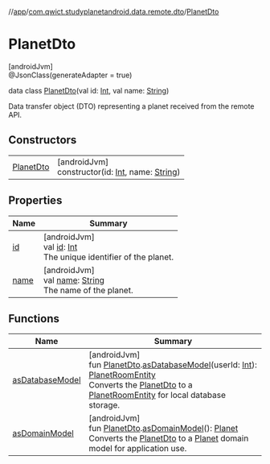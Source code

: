 //[app](../../../index.md)/[com.qwict.studyplanetandroid.data.remote.dto](../index.md)/[PlanetDto](index.md)

# PlanetDto

[androidJvm]\
@JsonClass(generateAdapter = true)

data class [PlanetDto](index.md)(val id: [Int](https://kotlinlang.org/api/latest/jvm/stdlib/kotlin/-int/index.html), val name: [String](https://kotlinlang.org/api/latest/jvm/stdlib/kotlin/-string/index.html))

Data transfer object (DTO) representing a planet received from the remote API.

## Constructors

| | |
|---|---|
| [PlanetDto](-planet-dto.md) | [androidJvm]<br>constructor(id: [Int](https://kotlinlang.org/api/latest/jvm/stdlib/kotlin/-int/index.html), name: [String](https://kotlinlang.org/api/latest/jvm/stdlib/kotlin/-string/index.html)) |

## Properties

| Name | Summary |
|---|---|
| [id](id.md) | [androidJvm]<br>val [id](id.md): [Int](https://kotlinlang.org/api/latest/jvm/stdlib/kotlin/-int/index.html)<br>The unique identifier of the planet. |
| [name](name.md) | [androidJvm]<br>val [name](name.md): [String](https://kotlinlang.org/api/latest/jvm/stdlib/kotlin/-string/index.html)<br>The name of the planet. |

## Functions

| Name | Summary |
|---|---|
| [asDatabaseModel](../as-database-model.md) | [androidJvm]<br>fun [PlanetDto](index.md).[asDatabaseModel](../as-database-model.md)(userId: [Int](https://kotlinlang.org/api/latest/jvm/stdlib/kotlin/-int/index.html)): [PlanetRoomEntity](../../com.qwict.studyplanetandroid.data.local.schema/-planet-room-entity/index.md)<br>Converts the [PlanetDto](index.md) to a [PlanetRoomEntity](../../com.qwict.studyplanetandroid.data.local.schema/-planet-room-entity/index.md) for local database storage. |
| [asDomainModel](../as-domain-model.md) | [androidJvm]<br>fun [PlanetDto](index.md).[asDomainModel](../as-domain-model.md)(): [Planet](../../com.qwict.studyplanetandroid.domain.model/-planet/index.md)<br>Converts the [PlanetDto](index.md) to a [Planet](../../com.qwict.studyplanetandroid.domain.model/-planet/index.md) domain model for application use. |
